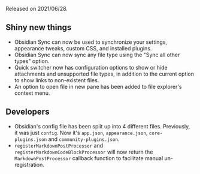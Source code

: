 Released on 2021/06/28.

## Shiny new things

- Obsidian Sync can now be used to synchronize your settings, appearance tweaks, custom CSS, and installed plugins.
- Obsidian Sync can now sync any file type using the "Sync all other types" option.
- Quick switcher now has configuration options to show or hide attachments and unsupported file types, in addition to the current option to show links to non-existent files.
- An option to open file in new pane has been added to file explorer's context menu.

## Developers

- Obsidian's config file has been split up into 4 different files. Previously, it was just `config`. Now it's `app.json`, `appearance.json`, `core-plugins.json` and `community-plugins.json`.
- `registerMarkdownPostProcessor` and `registerMarkdownCodeBlockProcessor` will now return the `MarkdownPostProcessor` callback function to facilitate manual un-registration.
